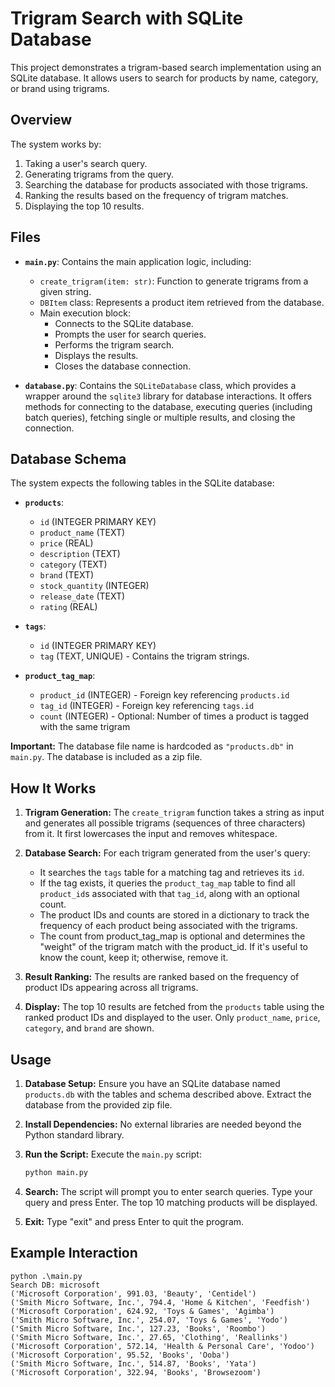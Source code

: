 # Trigram Search with SQLite Database

This project demonstrates a trigram-based search implementation using an SQLite database. It allows users to search for products by name, category, or brand using trigrams.

## Overview

The system works by:

1.  Taking a user's search query.
2.  Generating trigrams from the query.
3.  Searching the database for products associated with those trigrams.
4.  Ranking the results based on the frequency of trigram matches.
5.  Displaying the top 10 results.

## Files

*   **`main.py`**: Contains the main application logic, including:
    *   `create_trigram(item: str)`: Function to generate trigrams from a given string.
    *   `DBItem` class: Represents a product item retrieved from the database.
    *   Main execution block:
        *   Connects to the SQLite database.
        *   Prompts the user for search queries.
        *   Performs the trigram search.
        *   Displays the results.
        *   Closes the database connection.

*   **`database.py`**: Contains the `SQLiteDatabase` class, which provides a wrapper around the `sqlite3` library for database interactions.  It offers methods for connecting to the database, executing queries (including batch queries), fetching single or multiple results, and closing the connection.

## Database Schema

The system expects the following tables in the SQLite database:

*   **`products`**:
    *   `id` (INTEGER PRIMARY KEY)
    *   `product_name` (TEXT)
    *   `price` (REAL)
    *   `description` (TEXT)
    *   `category` (TEXT)
    *   `brand` (TEXT)
    *   `stock_quantity` (INTEGER)
    *   `release_date` (TEXT)
    *   `rating` (REAL)

*   **`tags`**:
    *   `id` (INTEGER PRIMARY KEY)
    *   `tag` (TEXT, UNIQUE) - Contains the trigram strings.

*   **`product_tag_map`**:
    *   `product_id` (INTEGER) - Foreign key referencing `products.id`
    *   `tag_id` (INTEGER) - Foreign key referencing `tags.id`
    *   `count` (INTEGER) - Optional: Number of times a product is tagged with the same trigram

**Important:**  The database file name is hardcoded as `"products.db"` in `main.py`. The database is included as a zip file.

## How It Works

1.  **Trigram Generation:** The `create_trigram` function takes a string as input and generates all possible trigrams (sequences of three characters) from it.  It first lowercases the input and removes whitespace.

2.  **Database Search:** For each trigram generated from the user's query:
    *   It searches the `tags` table for a matching tag and retrieves its `id`.
    *   If the tag exists, it queries the `product_tag_map` table to find all `product_id`s associated with that `tag_id`, along with an optional count.
    *   The product IDs and counts are stored in a dictionary to track the frequency of each product being associated with the trigrams.
    *   The count from product_tag_map is optional and determines the "weight" of the trigram match with the product_id. If it's useful to know the count, keep it; otherwise, remove it.

3.  **Result Ranking:**  The results are ranked based on the frequency of product IDs appearing across all trigrams.

4.  **Display:** The top 10 results are fetched from the `products` table using the ranked product IDs and displayed to the user. Only `product_name`, `price`, `category`, and `brand` are shown.

## Usage

1.  **Database Setup:** Ensure you have an SQLite database named `products.db` with the tables and schema described above. Extract the database from the provided zip file.
2.  **Install Dependencies:** No external libraries are needed beyond the Python standard library.
3.  **Run the Script:** Execute the `main.py` script:

    ```bash
    python main.py
    ```

4.  **Search:** The script will prompt you to enter search queries. Type your query and press Enter. The top 10 matching products will be displayed.
5.  **Exit:** Type "exit" and press Enter to quit the program.

## Example Interaction
    python .\main.py
    Search DB: microsoft
    ('Microsoft Corporation', 991.03, 'Beauty', 'Centidel')
    ('Smith Micro Software, Inc.', 794.4, 'Home & Kitchen', 'Feedfish')
    ('Microsoft Corporation', 624.92, 'Toys & Games', 'Agimba')
    ('Smith Micro Software, Inc.', 254.07, 'Toys & Games', 'Yodo')
    ('Smith Micro Software, Inc.', 127.23, 'Books', 'Roombo')
    ('Smith Micro Software, Inc.', 27.65, 'Clothing', 'Reallinks')
    ('Microsoft Corporation', 572.14, 'Health & Personal Care', 'Yodoo')
    ('Microsoft Corporation', 95.52, 'Books', 'Ooba')
    ('Smith Micro Software, Inc.', 514.87, 'Books', 'Yata')
    ('Microsoft Corporation', 322.94, 'Books', 'Browsezoom')
